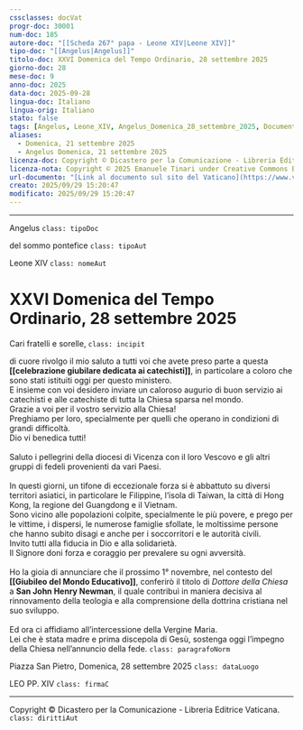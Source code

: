 ```yaml
---
cssclasses: docVat
progr-doc: 30001
num-doc: 185
autore-doc: "[[Scheda 267° papa - Leone XIV|Leone XIV]]"
tipo-doc: "[[Angelus|Angelus]]"
titolo-doc: XXVI Domenica del Tempo Ordinario, 28 settembre 2025
giorno-doc: 28
mese-doc: 9
anno-doc: 2025
data-doc: 2025-09-28
lingua-doc: Italiano
lingua-orig: Italiano
stato: false
tags: [Angelus, Leone_XIV, Angelus_Domenica_28_settembre_2025, Documenti_pontifici]
aliases:
  - Domenica, 21 settembre 2025
  - Angelus Domenica, 21 settembre 2025
licenza-doc: Copyright © Dicastero per la Comunicazione - Libreria Editrice Vaticana
licenza-nota: Copyright © 2025 Emanuele Tinari under Creative Commons BY-NC-SA 4.0 https://creativecommons.org/licenses/by-nc-sa/4.0/
url-documento: "[Link al documento sul sito del Vaticano](https://www.vatican.va/content/leo-xiv/it/angelus/2025/documents/20250928-angelus.html)"
creato: 2025/09/29 15:20:47
modificato: 2025/09/29 15:20:47
---
```



***


Angelus `class: tipoDoc`


del sommo pontefice `class: tipoAut`


Leone XIV `class: nomeAut`


# XXVI Domenica del Tempo Ordinario, 28 settembre 2025


Cari fratelli e sorelle, `class: incipit`


di cuore rivolgo il mio saluto a tutti voi che avete preso parte a questa **[[celebrazione giubilare dedicata ai catechisti]]**, in particolare a coloro che sono stati istituiti oggi per questo ministero.<br>E insieme con voi desidero inviare un caloroso augurio di buon servizio ai catechisti e alle catechiste di tutta la Chiesa sparsa nel mondo.<br>Grazie a voi per il vostro servizio alla Chiesa!<br>Preghiamo per loro, specialmente per quelli che operano in condizioni di grandi difficoltà.<br>Dio vi benedica tutti!<br><br>Saluto i pellegrini della diocesi di Vicenza con il loro Vescovo e gli altri gruppi di fedeli provenienti da vari Paesi.<br><br>In questi giorni, un tifone di eccezionale forza si è abbattuto su diversi territori asiatici, in particolare le Filippine, l’isola di Taiwan, la città di Hong Kong, la regione del Guangdong e il Vietnam.<br>Sono vicino alle popolazioni colpite, specialmente le più povere, e prego per le vittime, i dispersi, le numerose famiglie sfollate, le moltissime persone che hanno subito disagi e anche per i soccorritori e le autorità civili.<br>Invito tutti alla fiducia in Dio e alla solidarietà.<br>Il Signore doni forza e coraggio per prevalere su ogni avversità.<br><br>Ho la gioia di annunciare che il prossimo 1° novembre, nel contesto del **[[Giubileo del Mondo Educativo]]**, conferirò il titolo di *Dottore della Chiesa* a **San John Henry Newman**, il quale contribuì in maniera decisiva al rinnovamento della teologia e alla comprensione della dottrina cristiana nel suo sviluppo.<br><br>Ed ora ci affidiamo all’intercessione della Vergine Maria.<br>Lei che è stata madre e prima discepola di Gesù, sostenga oggi l’impegno della Chiesa nell’annuncio della fede. `class: paragrafoNorm`


Piazza San Pietro, Domenica, 28 settembre 2025 `class: dataLuogo`


LEO PP. XIV `class: firmaC`


***


Copyright © Dicastero per la Comunicazione - Libreria Editrice Vaticana. `class: dirittiAut`


